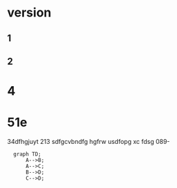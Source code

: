 # version

## 1
## 2
 # 4
 # 51e
 
34dfhgjuyt
213
sdfgcvbndfg
hgfrw
usdfopg
xc
fdsg
089-


```mermaid
  graph TD;
      A-->B;
      A-->C;
      B-->D;
      C-->D;
```
